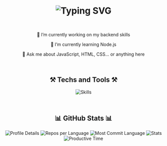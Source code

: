 <h1 align="center">
  <img src="https://readme-typing-svg.herokuapp.com/?font=Righteous&size=35&center=true&vCenter=true&width=500&height=70&duration=4000&lines=Hey+there!+👋;+I'm+Leo!" alt="Typing SVG" />
</h1>

<br />

<div align="center">
  
  🔭 I’m currently working on my backend skills  

  🌱 I’m currently learning Node.js

  💬 Ask me about JavaScript, HTML, CSS... or anything here

</div>

<br />

<h2 align="center">⚒️ Techs and Tools ⚒️</h2>

<p align="center">
  <img src="https://skillicons.dev/icons?i=html,css,js,ts,nodejs,react,tailwind,github,vscode" alt="Skills" />
</p>

<br />

<h2 align="center">📊 GitHub Stats 📊</h2>

<!-- GitHub Summary Cards -->
<p align="center">
  <img src="http://github-profile-summary-cards.vercel.app/api/cards/profile-details?username=leleo1337&theme=react" alt="Profile Details" />
  <img src="http://github-profile-summary-cards.vercel.app/api/cards/repos-per-language?username=leleo1337&theme=react" alt="Repos per Language" />
  <img src="http://github-profile-summary-cards.vercel.app/api/cards/most-commit-language?username=leleo1337&theme=react" alt="Most Commit Language" />
  <img src="http://github-profile-summary-cards.vercel.app/api/cards/stats?username=leleo1337&theme=react" alt="Stats" />
  <img src="http://github-profile-summary-cards.vercel.app/api/cards/productive-time?username=leleo1337&theme=react&utcOffset=8" alt="Productive Time" />
</p>
